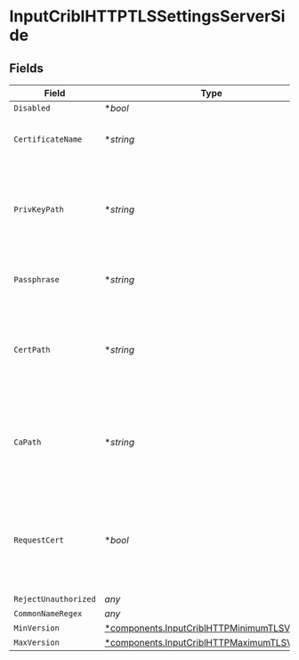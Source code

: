 # InputCriblHTTPTLSSettingsServerSide


## Fields

| Field                                                                                                     | Type                                                                                                      | Required                                                                                                  | Description                                                                                               |
| --------------------------------------------------------------------------------------------------------- | --------------------------------------------------------------------------------------------------------- | --------------------------------------------------------------------------------------------------------- | --------------------------------------------------------------------------------------------------------- |
| `Disabled`                                                                                                | **bool*                                                                                                   | :heavy_minus_sign:                                                                                        | N/A                                                                                                       |
| `CertificateName`                                                                                         | **string*                                                                                                 | :heavy_minus_sign:                                                                                        | The name of the predefined certificate                                                                    |
| `PrivKeyPath`                                                                                             | **string*                                                                                                 | :heavy_minus_sign:                                                                                        | Path on server containing the private key to use. PEM format. Can reference $ENV_VARS.                    |
| `Passphrase`                                                                                              | **string*                                                                                                 | :heavy_minus_sign:                                                                                        | Passphrase to use to decrypt private key                                                                  |
| `CertPath`                                                                                                | **string*                                                                                                 | :heavy_minus_sign:                                                                                        | Path on server containing certificates to use. PEM format. Can reference $ENV_VARS.                       |
| `CaPath`                                                                                                  | **string*                                                                                                 | :heavy_minus_sign:                                                                                        | Path on server containing CA certificates to use. PEM format. Can reference $ENV_VARS.                    |
| `RequestCert`                                                                                             | **bool*                                                                                                   | :heavy_minus_sign:                                                                                        | Require clients to present their certificates. Used to perform client authentication using SSL certs.     |
| `RejectUnauthorized`                                                                                      | *any*                                                                                                     | :heavy_minus_sign:                                                                                        | N/A                                                                                                       |
| `CommonNameRegex`                                                                                         | *any*                                                                                                     | :heavy_minus_sign:                                                                                        | N/A                                                                                                       |
| `MinVersion`                                                                                              | [*components.InputCriblHTTPMinimumTLSVersion](../../models/components/inputcriblhttpminimumtlsversion.md) | :heavy_minus_sign:                                                                                        | N/A                                                                                                       |
| `MaxVersion`                                                                                              | [*components.InputCriblHTTPMaximumTLSVersion](../../models/components/inputcriblhttpmaximumtlsversion.md) | :heavy_minus_sign:                                                                                        | N/A                                                                                                       |